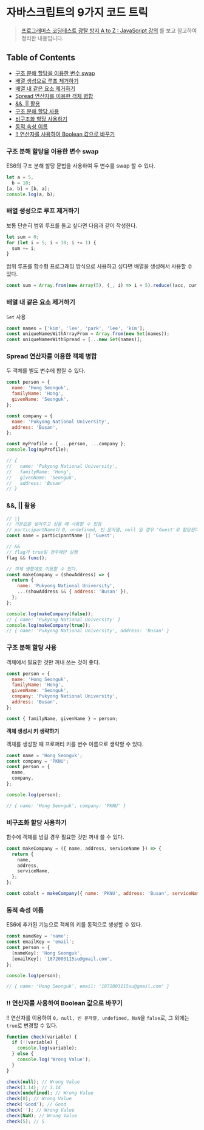 # 자바스크립트의 9가지 코드 트릭

> [프로그래머스 코딩테스트 광탈 방지 A to Z : JavaScript 강의](https://school.programmers.co.kr/learn/courses/13213/13213-%EC%BD%94%EB%94%A9%ED%85%8C%EC%8A%A4%ED%8A%B8-%EA%B4%91%ED%83%88-%EB%B0%A9%EC%A7%80-a-to-z-javascript) 를 보고 참고하여 정리한 내용입니다.

## Table of Contents

- [구조 분해 할당을 이용한 변수 swap](#구조-분해-할당을-이용한-변수-swap)
- [배열 생성으로 루프 제거하기](#배열-생성으로-루프-제거하기)
- [배열 내 같은 요소 제거하기](#배열-내-같은-요소-제거하기)
- [Spread 연산자를 이용한 객체 병합](#spread-연산자를-이용한-객체-병합)
- [&&, || 활용](#활용)
- [구조 분해 할당 사용](#구조-분해-할당-사용)
- [비구조화 할당 사용하기](#비구조화-할당-사용하기)
- [동적 속성 이름](#동적-속성-이름)
- [!! 연산자를 사용하여 Boolean 값으로 바꾸기](#연산자를-사용하여-boolean-값으로-바꾸기)

### 구조 분해 할당을 이용한 변수 swap

ES6의 구조 분해 할당 문법을 사용하여 두 변수를 swap 할 수 있다.

```jsx
let a = 5,
  b = 10;
[a, b] = [b, a];
console.log(a, b);
```

### 배열 생성으로 루프 제거하기

보통 단순히 범위 루프를 돌고 싶다면 다음과 같이 작성한다.

```jsx
let sum = 0;
for (let i = 5; i < 10; i += 1) {
  sum += i;
}
```

범위 루프를 함수형 프로그래밍 방식으로 사용하고 싶다면 배열을 생성해서 사용할 수 있다.

```jsx
const sum = Array.from(new Array(5), (_, i) => i + 5).reduce((acc, cur) => acc + cur, 0);
```

### 배열 내 같은 요소 제거하기

`Set` 사용

```jsx
const names = ['kim', 'lee', 'park', 'lee', 'kim'];
const uniqueNamesWithArrayFrom = Array.from(new Set(names));
const uniqueNamesWithSpread = [...new Set(names)];
```

### Spread 연산자를 이용한 객체 병합

두 객체를 별도 변수에 합칠 수 있다.

```jsx
const person = {
  name: 'Hong Seonguk',
  familyName: 'Hong',
  givenName: 'Seonguk',
};

const company = {
  name: 'Pukyong National University',
  address: 'Busan',
};

const myProfile = { ...person, ...company };
console.log(myProfile);

// {
//   name: 'Pukyong National University',
//   familyName: 'Hong',
//   givenName: 'Seonguk',
//   address: 'Busan'
// }
```

### &&, || 활용

```jsx
// ||
// 기본값을 넣어주고 싶을 때 사용할 수 있음
// participantName이 0, undefined, 빈 문자열, null 일 경우 'Guest'로 할당된다.
const name = participantName || 'Guest';

// &&
// flag가 true일 경우에만 실행
flag && func();

// 객체 병합에도 이용할 수 있다.
const makeCompany = (showAddress) => {
  return {
    name: 'Pukyong National University',
    ...(showAddress && { address: 'Busan' }),
  };
};

console.log(makeCompany(false));
// { name: 'Pukyong National University' }
console.log(makeCompany(true));
// { name: 'Pukyong National University', address: 'Busan' }
```

### 구조 분해 할당 사용

객체에서 필요한 것만 꺼내 쓰는 것이 좋다.

```jsx
const person = {
  name: 'Hong Seonguk',
  familyName: 'Hong',
  givenName: 'Seonguk',
  company: 'Pukyong National University',
  address: 'Busan',
};

const { familyName, givenName } = person;
```

**객체 생성시 키 생략하기**

객체를 생성할 때 프로퍼티 키를 변수 이름으로 생략할 수 있다.

```jsx
const name = 'Hong Seonguk';
const company = 'PKNU';
const person = {
  name,
  company,
};

console.log(person);

// { name: 'Hong Seonguk', company: 'PKNU' }
```

### 비구조화 할당 사용하기

함수에 객체를 넘길 경우 필요한 것만 꺼내 쓸 수 있다.

```jsx
const makeCompany = ({ name, address, serviceName }) => {
  return {
    name,
    address,
    serviceName,
  };
};

const cobalt = makeCompany({ name: 'PKNU', address: 'Busan', serviceName: 'Univ' });
```

### 동적 속성 이름

ES6에 추가된 기능으로 객체의 키를 동적으로 생성할 수 있다.

```jsx
const nameKey = 'name';
const emailKey = 'email';
const person = {
  [nameKey]: 'Hong Seonguk',
  [emailKey]: '1872003115su@gmail.com',
};

console.log(person);

// { name: 'Hong Seonguk', email: '1872003115su@gmail.com' }
```

### !! 연산자를 사용하여 Boolean 값으로 바꾸기

!! 연산자를 이용하여 `0, null, 빈 문자열, undefined, NaN`을 `false`로, 그 외에는 `true`로 변경할 수 있다.

```jsx
function check(variable) {
  if (!!variable) {
    console.log(variable);
  } else {
    console.log('Wrong Value');
  }
}

check(null); // Wrong Value
check(3.14); // 3.14
check(undefined); // Wrong Value
check(0); // Wrong Value
check('Good'); // Good
check(''); // Wrong Value
check(NaN); // Wrong Value
check(5); // 5
```
